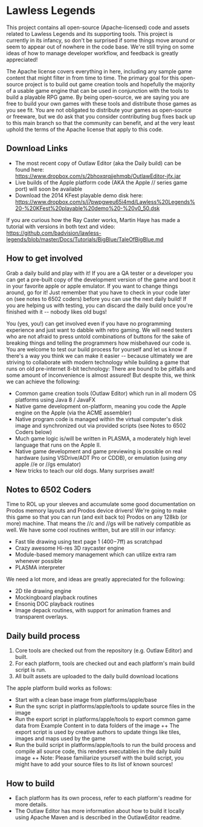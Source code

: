 Lawless Legends
===============

This project contains all open-source (Apache-licensed) code and assets related to Lawless Legends and its supporting tools.  This project is currently in its infancy, so don't be surprised if some things move around or seem to appear out of nowhere in the code base.  We're still trying on some ideas of how to manage developer workflow, and feedback is greatly appreciated!

The Apache license covers everything in here, including any sample game content that might filter in from time to time.  The primary goal for this open-source project is to build out game creation tools and hopefully the majority of a usable game engine that can be used in conjunction with the tools to build a playable RPG game.  By being open-source, we are saying you are free to build your own games with these tools and distribute those games as you see fit.  You are not obligated to distribute your games as open-source or freeware, but we do ask that you consider contributing bug fixes back up to this main branch so that the community can benefit, and at the very least uphold the terms of the Apache license that apply to this code.

Download Links
--------------

- The most recent copy of Outlaw Editor (aka the Daily build) can be found here: https://www.dropbox.com/s/2bhoxqrqjjehmqb/OutlawEditor-jfx.jar
- Live builds of the Apple platform code (AKA the Apple // series game port) will soon be available
- Download the 2014 KFest playable demo disk here: https://www.dropbox.com/s/j7pwpgweu65i4md/Lawless%20Legends%20-%20KFest%20playable%20demo%20-%20v0_50.dsk

If you are curious how the Ray Caster works, Martin Haye has made a tutorial with versions in both text and video: https://github.com/badvision/lawless-legends/blob/master/Docs/Tutorials/BigBlue/TaleOfBigBlue.md

How to get involved
-------------------

Grab a daily build and play with it!  If you are a QA tester or a developer you can get a pre-built copy of the development version of the game and boot it in your favorite apple or apple emulator.  If you want to change things around, go for it!  Just remember that you have to check in your code later on (see notes to 6502 coders) before you can use the next daily build!  If you are helping us with testing, you can discard the daily build once you're finished with it -- nobody likes old bugs!

You (yes, you!) can get involved even if you have no programming experience and just want to dabble with retro gaming.  We will need testers who are not afraid to press untold combinations of buttons for the sake of breaking things and telling the programmers how misbehaved our code is.  You are welcome to test our build process for yourself and let us know if there's a way you think we can make it easier -- because ultimately we are striving to collaborate with modern technology while building a game that runs on old pre-internet 8-bit technology: There are bound to be pitfalls and some amount of inconvenience is almost assured!  But despite this, we think we can achieve the following:

- Common game creation tools (Outlaw Editor) which run in all modern OS platforms using Java 8 / JavaFX
- Native game development on-platform, meaning you code the Apple engine on the Apple (via the ACME assembler)
- Native program code is managed within the virtual computer's disk image and synchronized out via provided scripts (see Notes to 6502 Coders below)
- Much game logic is/will be written in PLASMA, a moderately high level language that runs on the Apple II.
- Native game development and game previewing is possible on real hardware (using VSDrive/ADT Pro or CDDB), or emulation (using _any_ apple //e or //gs emulator)
- New tricks to teach our old dogs.  Many surprises await!

Notes to 6502 Coders
--------------------

Time to ROL up your sleeves and accumulate some good documentation on Prodos memory layouts and Prodos device drivers!  We're going to make this game so that you can run (and exit back to) Prodos on any 128kb (or more) machine.  That means the //c and //gs will be natively compatible as well.  We have some cool routines written, but are still in our infancy:
- Fast tile drawing using text page 1 ($400-$7ff) as scratchpad
- Crazy awesome Hi-res 3D raycaster engine
- Module-based memory management which can utilize extra ram whenever possible
- PLASMA interpreter

We need a lot more, and ideas are greatly appreciated for the following:
- 2D tile drawing engine
- Mockingboard playback routines
- Ensoniq DOC playback routines
- Image depack routines, with support for animation frames and transparent overlays.

Daily build process
-------------------
1. Core tools are checked out from the repository (e.g. Outlaw Editor) and built.
2. For each platform, tools are checked out and each platform's main build script is run.
3. All built assets are uploaded to the daily build download locations

The apple platform build works as follows: 
   + Start with a clean base image from platforms/apple/base
   + Run the sync script in platforms/apple/tools to update source files in the image
   + Run the export script in platforms/apple/tools to export common game data from Example Content in to data folders of the image
   ++ The export script is used by creative authors to update things like tiles, images and maps used by the game
   + Run the build script in platforms/apple/tools to run the build process and compile all source code, this renders executables in the daily build image
   ++ Note: Please familiarize yourself with the build script, you might have to add your source files to its list of known sources!

How to build
------------
- Each platform has its own process, refer to each platform's readme for more details.  
- The Outlaw Editor has more information about how to build it locally using Apache Maven and is described in the OutlawEditor readme.




